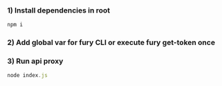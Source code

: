 ### 1) Install dependencies in root 
```javascript
npm i
```
### 2) Add global var for fury CLI or execute fury get-token once

### 3) Run api proxy

```javascript
node index.js
```